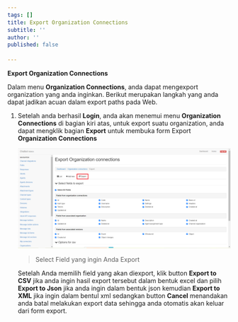 ```yaml
---
tags: []
title: Export Organization Connections
subtitle: ''
author: ''
published: false

---
```

**Export Organization Connections**

Dalam menu **Organization Connections**, anda dapat mengexport organization yang anda inginkan. Berikut merupakan langkah yang anda dapat jadikan acuan dalam export paths pada Web.

1. Setelah anda berhasil **Login**, anda akan menemui menu **Organization Connections** di bagian kiri atas, untuk export suatu organization, anda dapat mengklik bagian **Export** untuk membuka form Export **Organization Connections**

   ![](/uploads/organizationsconnections4.PNG)

   > Select Field yang ingin Anda Export

   Setelah Anda memilih field yang akan diexport, klik button **Export to CSV** jika anda ingin hasil export tersebut dalam bentuk excel dan pilih **Export to Json** jika anda ingin dalam bentuk json kemudian **Export to XML** jika ingin dalam bentul xml sedangkan button **Cancel** menandakan anda batal melakukan export data sehingga anda otomatis akan keluar dari form export.